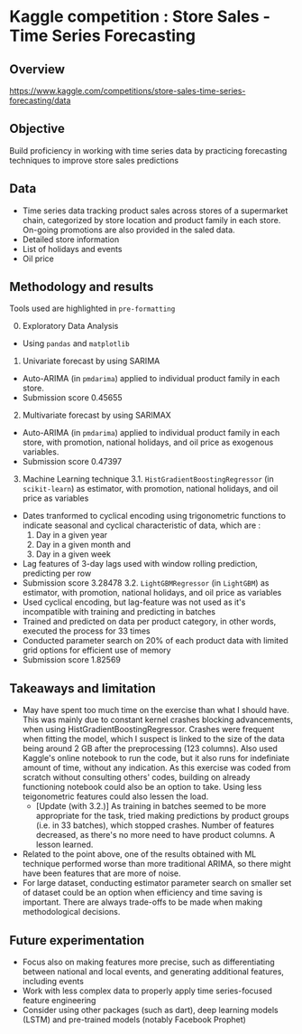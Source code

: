 # Kaggle competition : Store Sales - Time Series Forecasting



## Overview
https://www.kaggle.com/competitions/store-sales-time-series-forecasting/data


## Objective
Build proficiency in working with time series data by practicing forecasting techniques to improve store sales predictions


## Data
- Time series data tracking product sales across stores of a supermarket chain, categorized by store location and product family in each store. On-going promotions are also provided in the saled data.
- Detailed store information
- List of holidays and events
- Oil price


## Methodology and results
Tools used are highlighted in `pre-formatting`

0. Exploratory Data Analysis
  -  Using `pandas` and `matplotlib`
1. Univariate forecast by using SARIMA
  - Auto-ARIMA (in `pmdarima`) applied to individual product family in each store.
  -  Submission score 0.45655
2. Multivariate forecast by using SARIMAX
  - Auto-ARIMA (in `pmdarima`) applied to individual product family in each store, with promotion, national holidays, and oil price as exogenous variables.
  - Submission score 0.47397
3. Machine Learning technique
  3.1. `HistGradientBoostingRegressor` (in `scikit-learn`) as estimator, with promotion, national holidays, and oil price as variables
  - Dates tranformed to cyclical encoding using trigonometric functions to indicate seasonal and cyclical characteristic of data, which are :
    1) Day in a given year
    2) Day in a given month and
    3) Day in a given week
  - Lag features of 3-day lags used with window rolling prediction, predicting per row
  - Submission score 3.28478
  3.2. `LightGBMRegressor` (in `LightGBM`) as estimator, with promotion, national holidays, and oil price as variables
  - Used cyclical encoding, but lag-feature was not used as it's incompatible with training and predicting in batches
  - Trained and predicted on data per product category, in other words, executed the process for 33 times
  - Conducted parameter search on 20% of each product data with limited grid options for efficient use of memory
  - Submission score 1.82569


## Takeaways and limitation
- May have spent too much time on the exercise than what I should have. This was mainly due to constant kernel crashes blocking advancements, when using HistGradientBoostingRegressor. Crashes were frequent when fitting the model, which I suspect is linked to the size of the data being around 2 GB after the preprocessing (123 columns). Also used Kaggle's online notebook to run the code, but it also runs for indefiniate amount of time, without any indication. As this exercise was coded from scratch without consulting others' codes, building on already functioning notebook could also be an option to take. Using less teigonometric features could also lessen the load.
  - [Update (with 3.2.)] As training in batches seemed to be more appropriate for the task, tried making predictions by product groups (i.e. in 33 batches), which stopped crashes. Number of features decreased, as there's no more need to have product columns. A lesson learned.
- Related to the point above, one of the results obtained with ML technique performed worse than more traditional ARIMA, so there might have been features that are more of noise.
- For large dataset, conducting estimator parameter search on smaller set of dataset could be an option when efficiency and time saving is important. There are always trade-offs to be made when making methodological decisions.


## Future experimentation
- Focus also on making features more precise, such as differentiating between national and local events, and generating additional features, including events
- Work with less complex data to properly apply time series-focused feature engineering
- Consider using other packages (such as dart), deep learning models (LSTM) and pre-trained models (notably Facebook Prophet)

